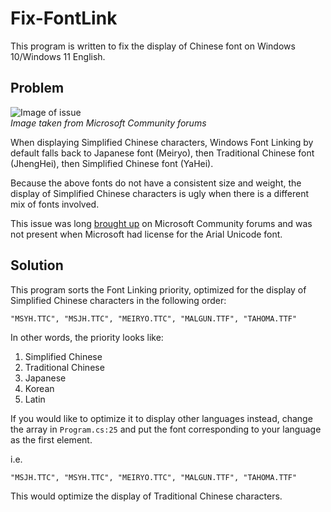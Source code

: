 # Fix-FontLink

This program is written to fix the display of Chinese font on Windows 10/Windows 11 English.

## Problem

![Image of issue](https://filestore.community.support.microsoft.com/api/images/201c7077-0719-4ad4-a0a4-316694280bde)
<br/>*Image taken from Microsoft Community forums*

When displaying Simplified Chinese characters, Windows Font Linking by default falls back to Japanese font (Meiryo), 
then Traditional Chinese font (JhengHei), then Simplified Chinese font (YaHei).

Because the above fonts do not have a consistent size and weight, the display of Simplified Chinese characters is ugly 
when there is a different mix of fonts involved.

This issue was long [brought up](https://answers.microsoft.com/en-us/windows/forum/windows_10-performance/chinese-fonts-rendering-problem-on-windows-10-pro/481f1032-156a-449e-bbc0-204f9cc139c5) 
on Microsoft Community forums and was not present when Microsoft had license for the Arial Unicode font.

## Solution

This program sorts the Font Linking priority, optimized for the display of Simplified Chinese characters in the following order:

```
"MSYH.TTC", "MSJH.TTC", "MEIRYO.TTC", "MALGUN.TTF", "TAHOMA.TTF"
```

In other words, the priority looks like:

1. Simplified Chinese
2. Traditional Chinese
3. Japanese
4. Korean
5. Latin

If you would like to optimize it to display other languages instead, change the array in `Program.cs:25` and put the font corresponding 
to your language as the first element.

i.e.
```
"MSJH.TTC", "MSYH.TTC", "MEIRYO.TTC", "MALGUN.TTF", "TAHOMA.TTF"
```

This would optimize the display of Traditional Chinese characters.
